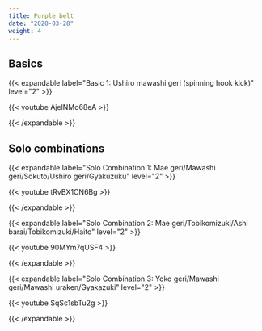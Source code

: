 ```yaml
---
title: Purple belt
date: "2020-03-28"
weight: 4
---
```


## Basics

{{< expandable label="Basic 1: Ushiro mawashi geri (spinning hook kick)" level="2" >}}

{{< youtube AjelNMo68eA >}}

{{< /expandable >}}


## Solo combinations

{{< expandable label="Solo Combination 1: Mae geri/Mawashi geri/Sokuto/Ushiro geri/Gyakuzuku" level="2" >}}

{{< youtube tRvBX1CN6Bg >}}

{{< /expandable >}}

{{< expandable label="Solo Combination 2: Mae geri/Tobikomizuki/Ashi barai/Tobikomizuki/Haito" level="2" >}}

{{< youtube 90MYm7qUSF4 >}}

{{< /expandable >}}

{{< expandable label="Solo Combination 3: Yoko geri/Mawashi geri/Mawashi uraken/Gyakazuki" level="2" >}}

{{< youtube SqSc1sbTu2g >}}

{{< /expandable >}}

